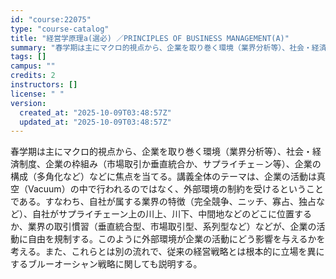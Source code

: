 ```yaml
---
id: "course:22075"
type: "course-catalog"
title: "経営学原理a(選必) ／PRINCIPLES OF BUSINESS MANAGEMENT(A)"
summary: "春学期は主にマクロ的視点から、企業を取り巻く環境（業界分析等）、社会・経済制度、企業の枠組み（市場取引か垂直統合か、サプライチェ－ン等）、企業の構成（多角化など）などに焦点を当てる。講義全体のテーマは、企業の活動は真空（Vacuum）の中で…"
tags: []
campus: ""
credits: 2
instructors: []
license: " "
version:
  created_at: "2025-10-09T03:48:57Z"
  updated_at: "2025-10-09T03:48:57Z"
---
```


春学期は主にマクロ的視点から、企業を取り巻く環境（業界分析等）、社会・経済制度、企業の枠組み（市場取引か垂直統合か、サプライチェ－ン等）、企業の構成（多角化など）などに焦点を当てる。講義全体のテーマは、企業の活動は真空（Vacuum）の中で行われるのではなく、外部環境の制約を受けるということである。すなわち、自社が属する業界の特徴（完全競争、ニッチ、寡占、独占など）、自社がサプライチェーン上の川上、川下、中間地などのどこに位置するか、業界の取引慣習（垂直統合型、市場取引型、系列型など）などが、企業の活動に自由を規制する。このように外部環境が企業の活動にどう影響を与えるかを考える。また、これらとは別の流れで、従来の経営戦略とは根本的に立場を異にするブルーオーシャン戦略に関しても説明する。
